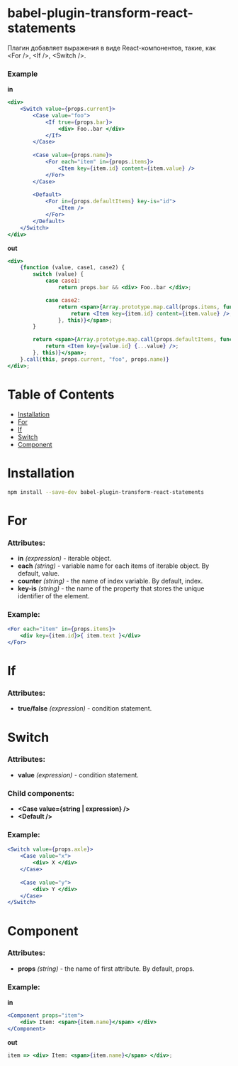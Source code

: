 # babel-plugin-transform-react-statements

Плагин добавляет выражения в виде React-компонентов, такие, как \<For />, \<If />, \<Switch />.


### Example

**in**

```jsx harmony
<div>
    <Switch value={props.current}>
        <Case value="foo">
            <If true={props.bar}>
                <div> Foo..bar </div>
            </If>
        </Case>
        
        <Case value={props.name}>
            <For each="item" in={props.items}>
                <Item key={item.id} content={item.value} />
            </For>
        </Case>
        
        <Default>
            <For in={props.defaultItems} key-is="id">
                <Item />
            </For>
        </Default>
    </Switch>
</div>
```

**out**

```jsx harmony
<div>
    {function (value, case1, case2) {
        switch (value) {
            case case1:
                return props.bar && <div> Foo..bar </div>;

            case case2:
                return <span>{Array.prototype.map.call(props.items, function (item, index) {
                    return <Item key={item.id} content={item.value} />;
                }, this)}</span>;
        }

        return <span>{Array.prototype.map.call(props.defaultItems, function (value, index) {
            return <Item key={value.id} {...value} />;
        }, this)}</span>;
    }.call(this, props.current, "foo", props.name)}
</div>;

```


# Table of Contents

* [Installation](#Installation)
* [For](#For)
* [If](#If)
* [Switch](#Switch)
* [Component](#Component)


# Installation

```sh
npm install --save-dev babel-plugin-transform-react-statements
```

# For

### Attributes:

* **in** _(expression)_ - iterable object.
* **each** _(string)_ - variable name for each items of iterable object. By default, value.
* **counter** _(string)_ - the name of index variable. By default, index.
* **key-is** _(string)_ - the name of the property that stores the unique identifier of the element.

### Example:

```jsx harmony
<For each="item" in={props.items}>
    <div key={item.id}>{ item.text }</div>
</For>
```

# If

### Attributes:

* **true/false** _(expression)_ - condition statement.


# Switch

### Attributes:

* **value** _(expression)_ - condition statement.

### Child components:

* **\<Case value={string | expression} />**
* **\<Default />**

### Example:

```jsx harmony
<Switch value={props.axle}>
    <Case value="x">
        <div> X </div>
    </Case>
    
    <Case value="y">
        <div> Y </div>
    </Case>
</Switch>
```

# Component

### Attributes:

* **props** _(string)_ - the name of first attribute. By default, props.

### Example:

**in**

```jsx harmony
<Component props="item">
    <div> Item: <span>{item.name}</span> </div>
</Component>
```

**out**

```jsx harmony
item => <div> Item: <span>{item.name}</span> </div>;
```

